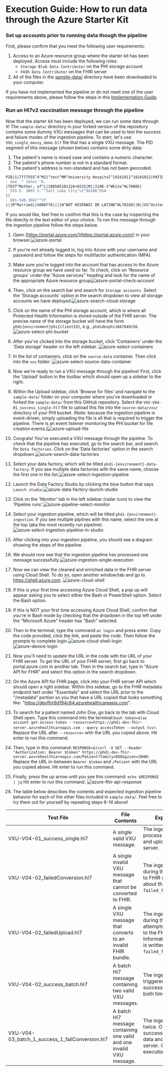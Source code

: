 # Execution Guide: How to run data through the Azure Starter Kit

### Set up accounts prior to running data though the pipeline
First, please confirm that you meet the following user requirements:
1. Access to an Azure resource group where the starter kit has been deployed. Access must include the following roles:
    - `Storage Blob Data Contributor` on the PHI storage account
    - `FHIR Data Contributor` on the FHIR server
2. All of the files in the [sample-data/](../sample-data/) directory have been downloaded to your computer.

If you have not implemented the pipeline or do not meet one of the user requirements above, please follow the steps in this [Implementation Guide](https://github.com/CDCgov/phdi-azure/blob/main/docs/implementation-guide.md). 


### Run an Hl7v2 vaccination message through the pipeline 

Now that the starter kit has been deployed, we can run some data through it! The `sample-data/` directory in your forked version of the repository contains some dummy VXU messages that can be used to test the success and failure modes of the ingestion pipeline. To start, let's use `VXU_single_messy_demo.hl7` file that has a single VXU message. The PID segment of this message (shown below) contains some dirty data:
1. The patient's name is mixed case and contains a numeric character.
2. The patient's phone number is not in a standard format.
3. The patient's address is non-standard and has not been geocoded.

```diff
PID|1|7777555^4^M11^test^MR^University Hospital^19241011^19241012|PATID7755^5^M11^test1|PATID7758^^^test5|
- doe .^ John1 ^A.
|TEST^Mother, of^L|198505101126+0215|M||2106-3^White^HL70005|
- 555 E. 3065 S.^^Salt Lake CIty^ut^84106^USA
||
- 801-540-3661^^CP
|||M^Married||4880776||||N^NOT HISPANIC OR LATINO^HL70189||N||US^United States of America^ISO3166_1||||N|||20080110015014+0315|||||||
```

If you would like, feel free to confirm that this is the case by inspecting the file directly in the text editor of your choice. To run this message through the ingestion pipeline follow the steps below.

1. Open [https://portal.azure.com/](https://portal.azure.com/) in your browser.![azure-portal](./images/azure-portal.png)
2. If you're not already logged in, log into Azure with your username and password and follow the steps for multifactor authentication (MFA). 
3. Make sure you're logged into the account that has access to the Azure resource group we have used so far. To check, click on 'Resource groups' under the "Azure services" heading and look for the name of the appropriate Azure resource group![azure-portal-check-account](./images/azure-portal-check-account.png)
4. Then, click on the search bar and search for `Storage accounts`. Select the 'Storage accounts' option in the search dropdown to view all storage accounts we have deployed.![azure-search-cloud-storage](./images/azure-search-cloud-storage.png)
5. Click on the name of the PHI storage account, which is where all Protected Health Information is stored outside of the FHIR server. The precise name of the storage bucket will have the form `phdi{environment}phi{clientId}`, e.g., `phdidevphi1667849158`.![azure-select-phi-bucket](./images/azure-select-phi-bucket.png)
6. After you've clicked into the storage bucket, click 'Containers' under the 'Data storage' header on the left sidebar. ![azure-select-containers](./images/azure-select-containers.png)
7. In the list of containers, click on the `source-data` container. Then click into the `vxu` folder. ![azure-select-source-data-container](./images/azure-select-source-data-container.png)
8. Now we're ready to run a VXU message through the pipeline! First, click the 'Upload' button in the toolbar which should open up a sidebar to the right.
9. Within the Upload sidebar, click 'Browse for files' and navigate to the `sample-data/` folder on your computer where you've downloaded or forked the `sample-data/` from this GitHub repository. Select the `VXU-V04-01_success_single.hl7` file to upload this file into the `source-data/vxu/` directory of your PHI bucket. (Note: because the ingestion pipeline is event-driven, simply uploading the file is all that is required to trigger the pipeline. There is an event listener monitoring the PHI bucket for file creation events.)![azure-upload-file](./images/azure-upload-file.png)
10. Congrats! You've executed a VXU message through the pipeline. To check that the pipeline has executed, go to the search bar, and search for `Data factories`. Click on the 'Data factories' option in the search dropdown.![azure-search-data-factories](./images/azure-search-data-factories.png)
11. Select your data factory, which will be titled `phdi-{environment}-data-factory`. If you see multiple data factories with the same name, choose the first one in the list.![azure-select-ingestion-pipeline](./images/azure-select-ingestion-pipeline.png)
12. Launch the Data Factory Studio by clicking the blue button that says `Launch studio`.![azure-data-factory-launch-studio](./images/azure-data-factory-launch-studio.png)
13. Click on the 'Monitor' tab in the left sidebar (radar icon) to view the 'Pipeline runs'.![azure-pipeline-select-monitor](./images/azure-pipeline-select-monitor.png)
15. Select your ingestion pipeline, which will be titled `phdi-{environment}-ingestion`. If you see multiple piplines with this name, select the one at the top (aka the most recently run pipeline).![azure-select-ingestion-pipeline-in-studio](./images/azure-select-ingestion-pipeline-in-studio.png)
16. After clicking into your ingestion pipeline, you should see a diagram showing the steps of the pipeline.
17. We should now see that the ingestion pipeline has processed one message successfully.![azure-ingestion-single-execution](./images/azure-ingestion-single-execution.png)
19. Now we can view the cleaned and enriched data in the FHIR server using Cloud Shell. To do so, open another window/tab and go to https://shell.azure.com. ![azure-cloud-shell](./images/azure-cloud-shell.png)
20. If this is your first time accessing Azure Cloud Shell, a pop up will appear asking you to select either the Bash or PowerShell option. Select the Bash option. 
21. If this is NOT your first time accessing Azure Cloud Shell, confirm that you're in Bash mode by checking that the dropdown in the top left under the "Microsoft Azure" header has "Bash" selected.
22. Then in the terminal, type the command `az login` and press enter. Copy the code provided, click the link, and paste the code. Then follow the prompts to complete login.![azure-cloud-shell-login](./images/azure-cloud-shell-login.png)![azure-device-login](./images/azure-device-login.png)
23. Now you'll need to update the URL in the code with the URL of your FHIR server. To get the URL of your FHIR server, first go back to portal.azure.com in another tab. Then in the search bar, type in "Azure API for FHIR" and select this option in the search dropdown.
24. On the Azure API for FHIR page, click into your FHIR server API which should open a right sidebar. Within this sidebar, go to the FHIR metadata endpoint text under "Essentials" and select the URL prior to the "/metadata" portion so you that have a URL copied that looks something like: "https://devfhir9d194c64.azurehealthcareapis.com".

25. To search for a patient named John Doe, go back to the tab with Cloud Shell open. Type this command into the terminal:```bash
token=$(az account get-access-token --resource=https://phdi-dev-fhir-server.azurehealthcareapis.com --query accessToken --output tsv)```.
Replace the URL after ```--resource=``` with the URL you copied above. Hit enter to run this command.

26. Then, type in this command: ```RESPONSE=$(curl -X GET --header "Authorization: Bearer $token" https://phdi-dev-fhir-server.azurehealthcareapis.com/Patient?family=DOE&given=JOHN)```
Replace the URL in-between ```Bearer $token``` and ```/Patient``` with the URL you copied above. Hit enter to run this command.


27. Finally, press the up arrow until you see this command: ```echo $RESPONSE | jq``` Hit enter to run this command.
![azure-fhir-api-response](./images/azure-fhir-api-response.png)

28. The table below describes the contents and expected ingestion pipeline behavior for each of the other files included in `sample-data/`. Feel free to try them out for yourself by repeating steps 6-14 above! 

| Test File | File Contents | Expected Outcome |
| --------- | --------------| ---------------- |
|VXU-V04-01_success_single.hl7| A single valid VXU message.|The ingestion pipeline will process a single message and upload it to the FHIR server.|
|VXU-V04-02_failedConversion.hl7| A single invalid VXU message that cannot be converted to FHIR.| The ingestion process will fail during the initial conversion to FHIR step. Information about the failure is written to `failed_fhir_conversion\vxu\`.
|VXU-V04-02_failedUpload.hl7| A single VXU message that converts to an invalid FHIR bundle.| The ingestion pipeline will fail during the final step when it attempts to upload the data to the FHIR server. Information about the failure is written to `failed_fhir_uploads\vxu\`.|
|VXU-V04-02_success_batch.hl7| A batch Hl7 message containing two valid VXU messages.| The ingestion pipeline is triggered twice and runs successfully to completion both times.|
|VXU-V04-03_batch_1_success_1_failConversion.hl7| A batch Hl7 message containing one valid and one invalid VXU message.| The ingestion pipeline will run twice. On one execution it successfully processes the data and uploads to the FHIR server. On the other execution it fails.|
